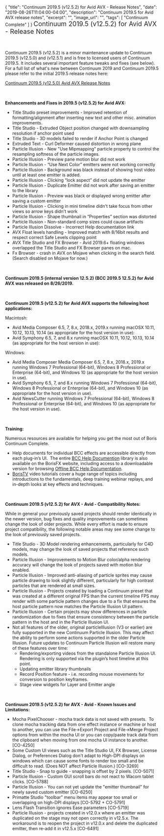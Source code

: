 {
  "title": "Continuum 2019.5 (v12.5.2) for Avid AVX - Release Notes",
  "date": "2019-08-26T11:04:00-04:00",
  "description": "Continuum 2019.5 for Avid AVX release notes",
  "excerpt": "",
  "image_url": "",
  "tags": [
    "Continuum Complete"
  ]
}
<span style="color: rgb(40, 40, 40); font-size: 1.5em; word-spacing: 0.5px;">Continuum 2019.5 (v12.5.2) for Avid AVX - Release Notes</span>

<span style="font-size: 1rem;"> </span>

Continuum 2019.5 (v12.5.2) is a minor maintenance update to Continuum 2019.5 (v12.5.0) and (v12.5.1) and is free to licensed users of Continuum 2019.5.  It includes several important feature tweaks and fixes (see below).  For a full list of what's new between Continuum 2019 and Continuum 2019.5 please refer to the initial 2019.5 release notes here:

[Continuum 2019.5 (v12.5.0) Avid AVX Release Notes](/release-notes/continuum-2019-5-for-avx-avid-12-5-0-release-notes/)

<span style="font-size: 1rem;"> </span>

**Enhancements and Fixes in 2019.5 (v12.5.2) for Avid AVX:**

* Title Studio preset improvements - Improved retention of formatting/alignment after inserting new text and other misc. animation improvements.
* Title Studio - Extruded Object position changed with downsampling resolution if anchor point used
* Title Studio - 3D models failed to render if Anchor Point is changed
* Extruded Text - Curl Deformer caused distortion in wrong plane
* Particle Illusion - New "Use Mipmapping" particle property to control the resampling softness of the particle images.
* Particle Illusion - Preview pane motion blur did not work
* Particle Illusion - “Use Next Color” emitters were not working correctly
* Particle Illusion - Background was black instead of showing host video until at least one emitter is added.
* Particle Illusion - Clicking “lock aspect” did not update the emitter
* Particle Illusion - Duplicate Emitter did not work after saving an emitter to the library
* Particle Illusion - Preview was black or displayed wrong emitter after saving a custom emitter
* Particle Illusion - Clicking in mini timeline didn't take focus from other views so arrow keys didn't work
* Particle Illusion - Shape thumbnail in “Properties” section was distorted
* Particle Illusion - Non-standard comp sizes could cause artifacts
* Particle Illusion Dissolve - Incorrect Help documentation link
* AVX Float levels handling - Improved match with 8/16bit results and respect correct Safe Levels clipping point
* AVX Title Studio and FX Browser - Avid 2019.6+ floating windows overlapped the Title Studio and FX Browser panes on mac.
* Fx Browser - crash in AVX on Mojave when clicking in the search field. (Search disabled on Mojave for now.)

<span style="font-size: 1rem;"> </span>

**Continuum 2019.5 (internal version 12.5.2) (BCC 2019.5 12.5.2) for Avid AVX was released on 8/26/2019.**

<span style="font-size: 1rem;"> </span>

**Continuum 2019.5 (v12.5.2) for Avid AVX supports the following host applications:**

Macintosh:

* Avid Media Composer 6.5, 7, 8.x, 2018.x, 2019.x running macOSX 10.11, 10.12, 10.13, 10.14 (as appropriate for the host version in use):
* Avid Symphony 6.5, 7, and 8.x running macOSX 10.11, 10.12, 10.13, 10.14 (as appropriate for the host version in use):

Windows:

* Avid Media Composer Media Composer 6.5, 7, 8.x, 2018.x, 2019.x running Windows 7 Professional (64-bit), Windows 8 Professional or Enterprise (64-bit), and Windows 10 (as appropriate for the host version in use).
* Avid Symphony 6.5, 7, and 8.x running Windows 7 Professional (64-bit), Windows 8 Professional or Enterprise (64-bit), and Windows 10 (as appropriate for the host version in use).
* Avid NewsCutter running Windows 7 Professional (64-bit), Windows 8 Professional or Enterprise (64-bit), and Windows 10 (as appropriate for the host version in use).

<span style="font-size: 1rem;"> </span>

**Training:**

Numerous resources are available for helping you get the most out of Boris Continuum Complete.

* Help documents for individual BCC effects are accessible directly from each plug-in’s UI.  The entire [BCC Help Documention](/documentation/continuum/bcc-user-guide/ "BCC Help Documentation") library is also available on the BorisFX website, including access to a downloadable version for browsing [Offline BCC Help Documentation](https://cdn.borisfx.com/borisfx/store/BCC11Documentation.zip "Offline Downloadable BCC Help Documentation").
* [BorisTV](/videos/) video tutorials cover a huge range of topics including introductions to the fundamentals, deep training webinar replays, and in-depth looks at key effects and techniques.

<span style="font-size: 1rem;"> </span>

**Continuum 2019.5 (v12.5.2) for AVX - Avid - Compatibility Notes:**

While in general your previously saved projects should render identically in the newer version, bug fixes and quality improvements can sometimes change the look of older projects. While every effort is made to ensure project compatibility, the following notable areas may see some change to the look of previously saved projects.

* Title Studio - 3D Model rendering enhancements, particularly for C4D models, may change the look of saved projects that reference such models.
* Particle Illusion - Improvements to Motion Blur color/alpha rendering accuracy will change the look of projects saved with motion blur enabled.
* Particle Illusion - Improved anti-aliasing of particle sprites may cause particle drawing to look slightly different, particularly for high contrast particles that are rendered at small sizes.
* Particle Illusion _-_ Projects created by loading a Continuum preset that was created at a different original FPS than the current timeline FPS may render with some particle pattern changes due to a fix that ensures the host particle pattern now matches the Particle Illusion UI pattern.
* Particle Illusion _-_ Certain projects may show differences in particle randomization due to fixes that ensure consistency between the particle pattern in the host and in the Particle Illusion UI.
* Not all features of the older, original particleIllusion (V3 or earlier) are fully supported in the new Continuum Particle Illusion.  This may affect the ability to perform some actions supported in the older Particle Illusion.  Future updates to Continuum Particle Illusion will restore many of these features over time:
  * Rendering/exporting videos from the standalone Particle Illusion UI.  Rendering is only supported via the plugin’s host timeline at this point.
  * Updating emitter library thumbnails
  * Record Position feature  - i.e. recording mouse movements for conversion to position keyframes.
  * Stage view widgets for Layer and Emitter angle

<span style="font-size: 1rem;"> </span>

**Continuum 2019.5 (v12.5.2) for AVX - Avid - Known Issues and Limitations:**

* Mocha PixelChooser - mocha track data is not saved with presets.  To clone mocha tracking data from one effect instance or machine or host to another, you can use the File->Export Project and File->Merge Project options from within the mocha UI or you can copy/paste track data from the clipboard when moving from one mocha UI instance to another. \[CO-4250\]
* Some Custom UI views such as the Title Studio UI, FX Browser, License Dialog, or Preferences Dialog don't adapt to High-DPI displays on windows which can cause some fonts to render too small and be difficult to read.  (Does NOT affect Particle Illusion.) \[CO-3269\]
* Title Studio - Snap to guide - snapping is offset by 2 pixels. \[CO-5071\]
* Particle Illusion - Custom GUI scroll bars do not react to Wacom tablet clicks. \[CO-5788\]
* Particle Illusion - You can not yet update the "emitter thumbnail" for newly saved custom emitter \[CO-6250\]
* Primatte Studio "toolbar" menu items may appear too small or overlapping on high-DPI displays \[CO-5792 + CO-5791\]
* Lens Flash Transition ignores Ease parameters \[CO-5719\]
* Particle Illusion - projects created in v12.0.x where an emitter was duplicated on the stage may not open correctly in v12.5.x.  The workaround is to reopen the project in v12.0.x and delete the duplicated emitter, then re-add it in v12.5.x \[CO-6491\]

<div id="ext-gen9245"> </div>